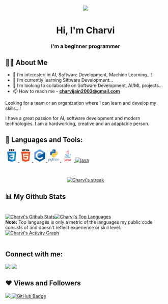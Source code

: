 <h2 align="center"><img src="https://media.giphy.com/media/KiMBUPZUhUg4HRV6PW/giphy.gif"  width="400px"></h2>
<h1 align="center">Hi, I'm Charvi</h1>
<h3 align="center">I'm a beginner programmer</h3>



## 🙋‍♂️ About Me

- 👀 I’m interested in AI, Software Development, Machine Learning...!
- 🌱 I’m currently learning Siftware Development...
- 💞️ I’m looking to collaborate on Software Development, AI/ML projects...
- 📫 How to reach me - **charvijain2003@gmail.com**
 

Looking for a team or an organization where I can learn and develop my skills...! 

I have a great passion for AI, software development and modern technologies. I am a hardworking, creative and an adaptable person.
 


## 🚀 Languages and Tools:

<p align="left"> 
<p align="left"> <a href="https://www.w3schools.com/css/" target="_blank"> <img src="https://raw.githubusercontent.com/devicons/devicon/master/icons/css3/css3-original-wordmark.svg" alt="css3" width="40" height="40"/> </a> <a href="https://www.w3.org/html/" target="_blank"> <img src="https://raw.githubusercontent.com/devicons/devicon/master/icons/html5/html5-original-wordmark.svg" alt="html5" width="40" height="40"/> </a><a href="https://www.w3schools.com/c/" target="_blank"> <img src="https://raw.githubusercontent.com/devicons/devicon/master/icons/c/c-original.svg" alt="c" width="40" height="40"/> </a> <a href="https://www.w3schools.com/python/" target"_blank"> <img src="https://raw.githubusercontent.com/devicons/devicon/master/icons/python/python-original-wordmark.svg" alt="python" width="40" height="40"/> </a> <a href="https://www.w3schools.com/java/" target"_blank"> <img src="https://raw.githubusercontent.com/devicons/devicon/master/icons/java/java-original-wordmark.svg" alt="java" width="40" height="40"/> <a href="https://www.w3schools.com/cpp/" target"_blank"> <img src="https://devicons.railway.app/i/cplusplus.png" alt="java" width="40" height="40"/> </a> 
</p>
<br/>
<p align="center">
    <a href="https://github.com/charvijain12/github-readme-streak-stats">
        <img title="🔥 Get streak stats for your profile at git.io/streak-stats" alt="Charvi's streak" src="https://github-readme-streak-stats.herokuapp.com/?user=charvijain12&theme=black-ice&hide_border=true&stroke=0000&background=060A0CD0"/>
    </a>
</p>



## 📊 My Github Stats

<br/>
<a href="https://github.com/charvijain12/github-readme-stats"><img alt="Charvi's Github Stats" src="https://github-readme-stats.vercel.app/api?username=charvijain12&show_icons=true&count_private=true&theme=react&hide_border=true&bg_color=0D1117"><img alt="Charvi's Top Languages" src="https://github-readme-stats.vercel.app/api/top-langs/?username=charvijain12&langs_count=8&count_private=true&layout=compact&theme=react&hide_border=true&bg_color=0D1117"></a>
<br/>
<b>Note:</b> Top languages is only a metric of the languages my public code consists of and doesn't reflect experience or skill level.
<br/>
<a href="https://github.com/charvijain12/github-readme-activity-graph"><img alt="Charvi's Activity Graph" src="https://activity-graph.herokuapp.com/graph?username=charvijain12&bg_color=0D1117&color=5BCDEC&line=5BCDEC&point=FFFFFF&hide_border=true" /></a>
<br/>
<br/>



## Connect with me:
<p align="left">
<a href = "https://www.linkedin.com/in/-charvi-jain-/"><img src="https://img.icons8.com/fluent/48/000000/linkedin.png"/></a>
<a href = "https://www.instagram.com/charvijain._/"><img src="https://img.icons8.com/fluent/48/000000/instagram-new.png"/></a>
</a>
</p>



## ❤ Views and Followers
<a href="https://github.com/Meghna-DAS/github-profile-views-counter">
    <img src="https://komarev.com/ghpvc/?username=charvijain12">
</a>
<a href="https://github.com/charvijain12?tab=followers"><img src="https://img.shields.io/github/followers/charvijain12?label=Followers&style=social" alt="GitHub Badge"></a>
